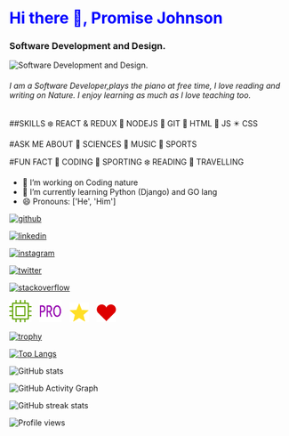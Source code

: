 
### <h1 style="color: blue">Hi there 👋, Promise Johnson</h1>
#### <h3>Software Development and Design.</h3>
![Software Development and Design.](https://cdn.pixabay.com/photo/2019/12/18/05/19/hacker-4703109_960_720.jpg)

<h6>I am a Software Developer,plays the piano at free time, I love reading and writing on Nature. I enjoy learning as much as I love teaching too.</h6>

##SKILLS
❄️ REACT & REDUX
💎 NODEJS
🎡 GIT
📱 HTML
🏧 JS
✴️ CSS

#ASK ME ABOUT
🎡 SCIENCES
🎹 MUSIC
🏈 SPORTS

#FUN FACT
📑 CODING
🏈 SPORTING
❄️ READING
🚀 TRAVELLING


- 🔭 I’m working on Coding nature
- 🌱 I’m currently learning Python (Django) and GO lang 
- 😄 Pronouns: ['He', 'Him'] 

[<img src='https://cdn.jsdelivr.net/npm/simple-icons@3.0.1/icons/github.svg' alt='github' height='40'>](https://github.com/promise-J)

[<img src='https://cdn.jsdelivr.net/npm/simple-icons@3.0.1/icons/linkedin.svg' alt='linkedin' height='40'>](https://www.linkedin.com/in/promise-chiemela-788887142/)  

[<img src='https://cdn.jsdelivr.net/npm/simple-icons@3.0.1/icons/instagram.svg' alt='instagram' height='40'>](https://www.instagram.com/promise_johnson1111/)  

[<img src='https://cdn.jsdelivr.net/npm/simple-icons@3.0.1/icons/twitter.svg' alt='twitter' height='40'>](https://twitter.com/Promise94353263)  

[<img src='https://cdn.jsdelivr.net/npm/simple-icons@3.0.1/icons/stackoverflow.svg' alt='stackoverflow' height='40'>](https://stackoverflow.com/users/U01AR54R3KK)  

<a href='https://docs.github.com/en/developers'><img src='https://raw.githubusercontent.com/acervenky/animated-github-badges/master/assets/devbadge.gif' width='40' height='40'></a> <a href='https://github.com/pricing'><img src='https://raw.githubusercontent.com/acervenky/animated-github-badges/master/assets/pro.gif' width='40' height='40'></a> <a href='https://stars.github.com/'><img src='https://raw.githubusercontent.com/acervenky/animated-github-badges/master/assets/starbadge.gif' width='35' height='35'></a> <a href='https://docs.github.com/en/github/supporting-the-open-source-community-with-github-sponsors'><img src='https://raw.githubusercontent.com/acervenky/animated-github-badges/master/assets/sponsorbadge.gif' width='35' height='35'></a> 

[![trophy](https://github-profile-trophy.vercel.app/?username=promise-J)](https://github.com/ryo-ma/github-profile-trophy)

[![Top Langs](https://github-readme-stats.vercel.app/api/top-langs/?username=promise-J)](https://github.com/anuraghazra/github-readme-stats)

![GitHub stats](https://github-readme-stats.vercel.app/api?username=promise-J&show_icons=true)  

![GitHub Activity Graph](https://activity-graph.herokuapp.com/graph?username=promise-J)  

![GitHub streak stats](https://github-readme-streak-stats.herokuapp.com/?user=promise-J)  

![Profile views](https://gpvc.arturio.dev/promise-J)  
